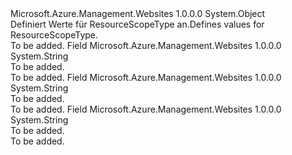 <Type Name="ResourceScopeType" FullName="Microsoft.Azure.Management.WebSites.Models.ResourceScopeType">
  <TypeSignature Language="C#" Value="public static class ResourceScopeType" />
  <TypeSignature Language="ILAsm" Value=".class public auto ansi abstract sealed beforefieldinit ResourceScopeType extends System.Object" />
  <TypeSignature Language="DocId" Value="T:Microsoft.Azure.Management.WebSites.Models.ResourceScopeType" />
  <TypeSignature Language="VB.NET" Value="Public Class ResourceScopeType" />
  <TypeSignature Language="F#" Value="type ResourceScopeType = class" />
  <AssemblyInfo>
    <AssemblyName>Microsoft.Azure.Management.Websites</AssemblyName>
    <AssemblyVersion>1.0.0.0</AssemblyVersion>
  </AssemblyInfo>
  <Base>
    <BaseTypeName>System.Object</BaseTypeName>
  </Base>
  <Interfaces />
  <Docs>
    <summary>
            <span data-ttu-id="6c509-101">Definiert Werte für ResourceScopeType an.</span><span class="sxs-lookup"><span data-stu-id="6c509-101">Defines values for ResourceScopeType.</span></span>
            </summary>
    <remarks>To be added.</remarks>
  </Docs>
  <Members>
    <Member MemberName="ServerFarm">
      <MemberSignature Language="C#" Value="public const string ServerFarm;" />
      <MemberSignature Language="ILAsm" Value=".field public static literal string ServerFarm" />
      <MemberSignature Language="DocId" Value="F:Microsoft.Azure.Management.WebSites.Models.ResourceScopeType.ServerFarm" />
      <MemberSignature Language="VB.NET" Value="Public Const ServerFarm As String " />
      <MemberSignature Language="F#" Value="val mutable ServerFarm : string" Usage="Microsoft.Azure.Management.WebSites.Models.ResourceScopeType.ServerFarm" />
      <MemberType>Field</MemberType>
      <AssemblyInfo>
        <AssemblyName>Microsoft.Azure.Management.Websites</AssemblyName>
        <AssemblyVersion>1.0.0.0</AssemblyVersion>
      </AssemblyInfo>
      <ReturnValue>
        <ReturnType>System.String</ReturnType>
      </ReturnValue>
      <Docs>
        <summary>To be added.</summary>
        <remarks>To be added.</remarks>
      </Docs>
    </Member>
    <Member MemberName="Subscription">
      <MemberSignature Language="C#" Value="public const string Subscription;" />
      <MemberSignature Language="ILAsm" Value=".field public static literal string Subscription" />
      <MemberSignature Language="DocId" Value="F:Microsoft.Azure.Management.WebSites.Models.ResourceScopeType.Subscription" />
      <MemberSignature Language="VB.NET" Value="Public Const Subscription As String " />
      <MemberSignature Language="F#" Value="val mutable Subscription : string" Usage="Microsoft.Azure.Management.WebSites.Models.ResourceScopeType.Subscription" />
      <MemberType>Field</MemberType>
      <AssemblyInfo>
        <AssemblyName>Microsoft.Azure.Management.Websites</AssemblyName>
        <AssemblyVersion>1.0.0.0</AssemblyVersion>
      </AssemblyInfo>
      <ReturnValue>
        <ReturnType>System.String</ReturnType>
      </ReturnValue>
      <Docs>
        <summary>To be added.</summary>
        <remarks>To be added.</remarks>
      </Docs>
    </Member>
    <Member MemberName="WebSite">
      <MemberSignature Language="C#" Value="public const string WebSite;" />
      <MemberSignature Language="ILAsm" Value=".field public static literal string WebSite" />
      <MemberSignature Language="DocId" Value="F:Microsoft.Azure.Management.WebSites.Models.ResourceScopeType.WebSite" />
      <MemberSignature Language="VB.NET" Value="Public Const WebSite As String " />
      <MemberSignature Language="F#" Value="val mutable WebSite : string" Usage="Microsoft.Azure.Management.WebSites.Models.ResourceScopeType.WebSite" />
      <MemberType>Field</MemberType>
      <AssemblyInfo>
        <AssemblyName>Microsoft.Azure.Management.Websites</AssemblyName>
        <AssemblyVersion>1.0.0.0</AssemblyVersion>
      </AssemblyInfo>
      <ReturnValue>
        <ReturnType>System.String</ReturnType>
      </ReturnValue>
      <Docs>
        <summary>To be added.</summary>
        <remarks>To be added.</remarks>
      </Docs>
    </Member>
  </Members>
</Type>